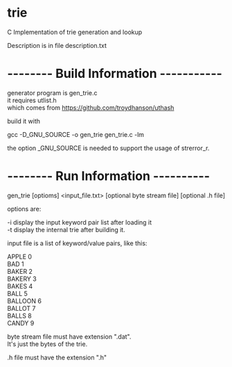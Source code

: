 # trie

C Implementation of trie generation and lookup

Description is in file description.txt

       
# -------- Build Information -----------
 
 generator program is gen_trie.c  
 it requires utlist.h  
   which comes from https://github.com/troydhanson/uthash  
 
 build it with  
 
 gcc -D_GNU_SOURCE -o gen_trie gen_trie.c -lm  
 
 the option _GNU_SOURCE is needed to support the usage of strerror_r.  

 
# -------- Run Information ----------

gen_trie [optioms] <input_file.txt> [optional byte stream file] [optional .h file]  

options are:  

-i  display the input keyword pair list after loading it  
-t  display the internal trie after building it.  

input file is a list of keyword/value pairs, like this:  

APPLE 0  
BAD 1  
BAKER 2  
BAKERY 3  
BAKES 4  
BALL 5  
BALLOON 6  
BALLOT 7  
BALLS 8  
CANDY 9  

byte stream file must have extension ".dat".  
It's just the bytes of the trie.  

.h file must have the extension ".h"  


